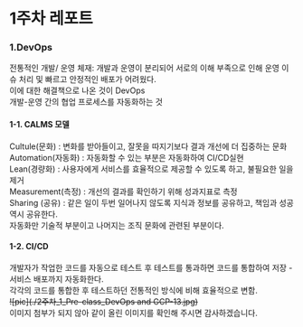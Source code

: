 1주차 레포트
=============
### 1.DevOps   
전통적인 개발/ 운영 체재: 개발과 운영이 분리되어 서로의 이해 부족으로 인해 운영 이슈 처리 및 빠르고 안정적인 배포가 어려웠다.   
이에 대한 해결책으로 나온 것이 DevOps    
개발-운영 간의 협업 프로세스를 자동화하는 것    
#### 1-1. CALMS 모델    
Cultule(문화) : 변화를 받아들이고, 잘못을 따지기보다 결과 개선에 더 집중하는 문화    
Automation(자동화) : 자동화할 수 있는 부분은 자동화하여 CI/CD실현    
Lean(경량화) : 사용자에게 서비스를 효율적으로 제공할 수 있도록 하고, 불필요한 일을 제거    
Measurement(측정) : 개선의 결과를 확인하기 위해 성과지표로 측정    
Sharing (공유) : 같은 일이 두번 일어나지 않도록 지식과 정보를 공유하고, 책임과 성공 역시 공유한다.     
자동화만 기술적 부분이고 나머지는 조직 문화에 관련된 부분이다.    
#### 1-2. CI/CD    
개발자가 작업한 코드를 자동으로 테스트 후 테스트를 통과하면 코드를 통합하여 저장 - 서비스 배포까지 자동화한다.    
각각의 코드를 통합한 후 테스트하던 전통적인 방식에 비해 효율적으로 변함.    
~~![pic](./2주차_1_Pre-class_DevOps and GCP-13.jpg)~~    
이미지 첨부가 되지 않아 같이 올린 이미지를 확인해 주시면 감사하겠습니다. 
